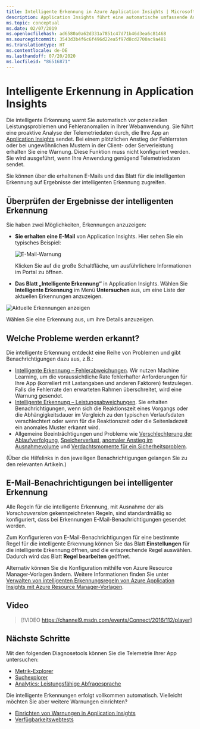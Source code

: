 ```yaml
---
title: Intelligente Erkennung in Azure Application Insights | Microsoft Docs
description: Application Insights führt eine automatische umfassende Analyse Ihrer App-Telemetrie durch und warnt Sie vor potenziellen Problemen.
ms.topic: conceptual
ms.date: 02/07/2019
ms.openlocfilehash: ad6580a0a62d331a7851c47d71b46d3ea6c81468
ms.sourcegitcommit: 3543d3b4f6c6f496d22ea5f97d8cd2700ac9a481
ms.translationtype: HT
ms.contentlocale: de-DE
ms.lasthandoff: 07/20/2020
ms.locfileid: "86516871"
---
```

# <a name="smart-detection-in-application-insights"></a>Intelligente Erkennung in Application Insights
 Die intelligente Erkennung warnt Sie automatisch vor potenziellen Leistungsproblemen und Fehleranomalien in Ihrer Webanwendung. Sie führt eine proaktive Analyse der Telemetriedaten durch, die Ihre App an [Application Insights](../../azure-monitor/app/app-insights-overview.md) sendet. Bei einem plötzlichen Anstieg der Fehlerraten oder bei ungewöhnlichen Mustern in der Client- oder Serverleistung erhalten Sie eine Warnung. Diese Funktion muss nicht konfiguriert werden. Sie wird ausgeführt, wenn Ihre Anwendung genügend Telemetriedaten sendet.

Sie können über die erhaltenen E-Mails und das Blatt für die intelligenten Erkennung auf Ergebnisse der intelligenten Erkennung zugreifen.

## <a name="review-your-smart-detections"></a>Überprüfen der Ergebnisse der intelligenten Erkennung
Sie haben zwei Möglichkeiten, Erkennungen anzuzeigen:

* **Sie erhalten eine E-Mail** von Application Insights. Hier sehen Sie ein typisches Beispiel:
  
    ![E-Mail-Warnung](./media/proactive-diagnostics/03.png)
  
    Klicken Sie auf die große Schaltfläche, um ausführlichere Informationen im Portal zu öffnen.
* **Das Blatt „Intelligente Erkennung“** in Application Insights. Wählen Sie **Intelligente Erkennung** im Menü **Untersuchen** aus, um eine Liste der aktuellen Erkennungen anzuzeigen.

![Aktuelle Erkennungen anzeigen](./media/proactive-diagnostics/04.png)

Wählen Sie eine Erkennung aus, um ihre Details anzuzeigen.

## <a name="what-problems-are-detected"></a>Welche Probleme werden erkannt?
Die intelligente Erkennung entdeckt eine Reihe von Problemen und gibt Benachrichtigungen dazu aus, z.B.:

* [Intelligente Erkennung – Fehlerabweichungen](../../azure-monitor/app/proactive-failure-diagnostics.md). Wir nutzen Machine Learning, um die voraussichtliche Rate fehlerhafter Anforderungen für Ihre App (korreliert mit Lastangaben und anderen Faktoren) festzulegen. Falls die Fehlerrate den erwarteten Rahmen überschreitet, wird eine Warnung gesendet.
* [Intelligente Erkennung – Leistungsabweichungen](../../azure-monitor/app/proactive-performance-diagnostics.md). Sie erhalten Benachrichtigungen, wenn sich die Reaktionszeit eines Vorgangs oder die Abhängigkeitsdauer im Vergleich zu den typischen Verlaufsdaten verschlechtert oder wenn für die Reaktionszeit oder die Seitenladezeit ein anomales Muster erkannt wird.   
* Allgemeine Beeinträchtigungen und Probleme wie [Verschlechterung der Ablaufverfolgung](./proactive-trace-severity.md), [Speicherverlust](./proactive-potential-memory-leak.md), [anomaler Anstieg im Ausnahmevolume](./proactive-exception-volume.md) und [Verdachtsmomente für ein Sicherheitsproblem](./proactive-application-security-detection-pack.md).

(Über die Hilfelinks in den jeweiligen Benachrichtigungen gelangen Sie zu den relevanten Artikeln.)

## <a name="smart-detection-email-notifications"></a>E-Mail-Benachrichtigungen bei intelligenter Erkennung

Alle Regeln für die intelligente Erkennung, mit Ausnahme der als _Vorschauversion_ gekennzeichneten Regeln, sind standardmäßig so konfiguriert, dass bei Erkennungen E-Mail-Benachrichtigungen gesendet werden.

Zum Konfigurieren von E-Mail-Benachrichtigungen für eine bestimmte Regel für die intelligente Erkennung können Sie das Blatt **Einstellungen** für die intelligente Erkennung öffnen, und die entsprechende Regel auswählen. Dadurch wird das Blatt **Regel bearbeiten** geöffnet.

Alternativ können Sie die Konfiguration mithilfe von Azure Resource Manager-Vorlagen ändern. Weitere Informationen finden Sie unter [Verwalten von intelligenten Erkennungsregeln von Azure Application Insights mit Azure Resource Manager-Vorlagen](./proactive-arm-config.md).

## <a name="video"></a>Video

> [!VIDEO https://channel9.msdn.com/events/Connect/2016/112/player]

## <a name="next-steps"></a>Nächste Schritte
Mit den folgenden Diagnosetools können Sie die Telemetrie Ihrer App untersuchen:

* [Metrik-Explorer](../../azure-monitor/platform/metrics-charts.md)
* [Suchexplorer](../../azure-monitor/app/diagnostic-search.md)
* [Analytics: Leistungsfähige Abfragesprache](../../azure-monitor/log-query/get-started-portal.md)

Die intelligente Erkennungen erfolgt vollkommen automatisch. Vielleicht möchten Sie aber weitere Warnungen einrichten?

* [Einrichten von Warnungen in Application Insights](../../azure-monitor/platform/alerts-log.md)
* [Verfügbarkeitswebtests](../../azure-monitor/app/monitor-web-app-availability.md) 

